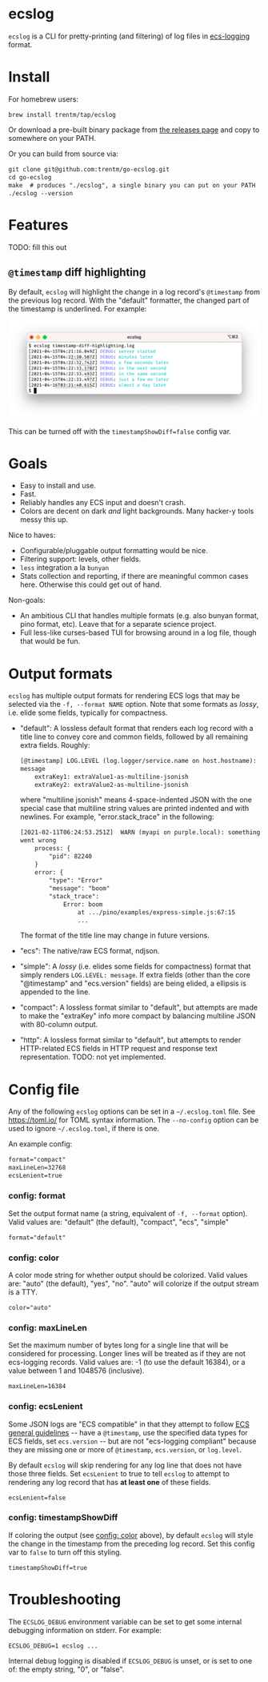 # ecslog

`ecslog` is a CLI for pretty-printing (and filtering) of log files in
[ecs-logging](https://www.elastic.co/guide/en/ecs-logging/overview/master/intro.html)
format.


# Install

For homebrew users:

    brew install trentm/tap/ecslog

Or download a pre-built binary package from [the releases page](https://github.com/trentm/go-ecslog/releases)
and copy to somewhere on your PATH.

Or you can build from source via:

    git clone git@github.com:trentm/go-ecslog.git
    cd go-ecslog
    make  # produces "./ecslog", a single binary you can put on your PATH
    ./ecslog --version

# Features

TODO: fill this out

## `@timestamp` diff highlighting

By default, `ecslog` will highlight the change in a log record's `@timestamp`
from the previous log record. With the "default" formatter, the changed part
of the timestamp is underlined. For example:

![screenshot of @timestamp diff highlighting](./docs/img/timestamp-diff-highlighting.png)

This can be turned off with the `timestampShowDiff=false` config var.


# Goals

- Easy to install and use.
- Fast.
- Reliably handles any ECS input and doesn't crash.
- Colors are decent on dark *and* light backgrounds. Many hacker-y tools
  messy this up.

Nice to haves:

- Configurable/pluggable output formatting would be nice.
- Filtering support: levels, other fields.
- `less` integration a la `bunyan`
- Stats collection and reporting, if there are meaningful common cases
  here. Otherwise this could get out of hand.

Non-goals:

- An ambitious CLI that handles multiple formats (e.g. also bunyan format, pino
  format, etc). Leave that for a separate science project.
- Full less-like curses-based TUI for browsing around in a log file, though
  that would be fun.


# Output formats

`ecslog` has multiple output formats for rendering ECS logs that may be selected
via the `-f, --format NAME` option. Note that some formats as *lossy*, i.e.
elide some fields, typically for compactness.

- "default": A lossless default format that renders each log record with a
  title line to convey core and common fields, followed by all remaining
  extra fields. Roughly:

  ```
  [@timestamp] LOG.LEVEL (log.logger/service.name on host.hostname): message
      extraKey1: extraValue1-as-multiline-jsonish
      extraKey2: extraValue2-as-multiline-jsonish
  ```

  where "multiline jsonish" means 4-space-indented JSON with the one special
  case that multiline string values are printed indented and with newlines.
  For example, "error.stack\_trace" in the following:

  ```
  [2021-02-11T06:24:53.251Z]  WARN (myapi on purple.local): something went wrong
      process: {
          "pid": 82240
      }
      error: {
          "type": "Error"
          "message": "boom"
          "stack_trace":
              Error: boom
                  at .../pino/examples/express-simple.js:67:15
                  ...
  ```

  The format of the title line may change in future versions.

- "ecs": The native/raw ECS format, ndjson.

- "simple": A *lossy* (i.e. elides some fields for compactness) format that
  simply renders `LOG.LEVEL: message`. If extra fields (other than the core
  "@timestamp" and "ecs.version" fields) are being elided, a ellipsis is
  appended to the line.

- "compact": A lossless format similar to "default", but attempts are made
  to make the "extraKey" info more compact by balancing multiline JSON with
  80-column output.

- "http": A lossless format similar to "default", but attempts to render
  HTTP-related ECS fields in HTTP request and response text representation.
  TODO: not yet implemented.


# Config file

Any of the following `ecslog` options can be set in a `~/.ecslog.toml` file.
See https://toml.io/ for TOML syntax information.  The `--no-config` option can
be used to ignore `~/.ecslog.toml`, if there is one.

An example config:

```
format="compact"
maxLineLen=32768
ecsLenient=true
```

### config: format

Set the output format name (a string, equivalent of `-f, --format` option).
Valid values are: "default" (the default), "compact", "ecs", "simple"

```
format="default"
```

### config: color

A color mode string for whether output should be colorized.  Valid values are:
"auto" (the default), "yes", "no". "auto" will colorize if the output stream
is a TTY.

```
color="auto"
```

### config: maxLineLen

Set the maximum number of bytes long for a single line that will be considered
for processing. Longer lines will be treated as if they are not ecs-logging
records.  Valid values are: -1 (to use the default 16384), or a value between 1
and 1048576 (inclusive).

```
maxLineLen=16384
```

### config: ecsLenient

Some JSON logs are "ECS compatible" in that they attempt to follow [ECS general
guidelines](https://www.elastic.co/guide/en/ecs/current/ecs-guidelines.html) --
have a `@timestamp`, use the specified data types for ECS fields, set
`ecs.version` -- but are not "ecs-logging compliant" because they are missing
one or more of `@timestamp`, `ecs.version`, or `log.level`.

By default `ecslog` will skip rendering for any log line that does not have
those three fields. Set `ecsLenient` to true to tell `ecslog` to attempt to
rendering any log record that has **at least one** of these fields.

```
ecsLenient=false
```

### config: timestampShowDiff

If coloring the output (see [config: color](#config-color) above), by default
`ecslog` will style the change in the timestamp from the preceding log record.
Set this config var to `false` to turn off this styling.

```
timestampShowDiff=true
```


# Troubleshooting

The `ECSLOG_DEBUG` environment variable can be set to get some internal
debugging information on stderr. For example:

    ECSLOG_DEBUG=1 ecslog ...

Internal debug logging is disabled if `ECSLOG_DEBUG` is unset, or is set
to one of: the empty string, "0", or "false".
